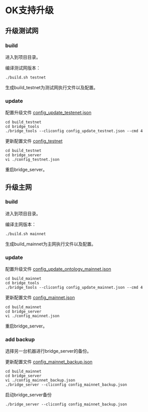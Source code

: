 # OK支持升级

## 升级测试网

### build

进入到项目目录。

编译测试网版本：
```
./build.sh testnet
```

生成build_testnet为测试网执行文件以及配置。

### update

配置升级文件 [config_update_testenet.json](https://github.com/polynetwork/poly-bridge/blob/master/bridge_tools/conf/config_update_testnet.json)

```
cd build_testnet
cd bridge_tools
./bridge_tools --cliconfig config_update_testnet.json --cmd 4
```

更新配置文件 [config_testnet](https://github.com/polynetwork/poly-bridge/blob/master/conf/config_testnet.json)

```
cd build_testnet
cd bridge_server
vi ./config_testnet.json
```
重启bridge_server。

## 升级主网

### build

进入到项目目录。

编译主网版本：
```
./build.sh mainnet
```

生成build_mainnet为主网执行文件以及配置。

### update

配置升级文件 [config_update_ontology_mainnet.json](https://github.com/polynetwork/poly-bridge/blob/master/bridge_tools/conf/template/config_update_ontology_mainnet.json)

```
cd build_mainnet
cd bridge_tools
./bridge_tools --cliconfig config_update_mainnet.json --cmd 4
```

更新配置文件 [config_mainnet.json](https://github.com/polynetwork/poly-bridge/blob/master/conf/config_mainnet.json)

```
cd build_mainnet
cd bridge_server
vi ./config_mainnet.json
``` 

重启bridge_server。

### add backup

选择另一台机器进行bridge_server的备份。

更新配置文件 [config_mainnet_backup.json](https://github.com/polynetwork/poly-bridge/blob/master/conf/config_mainnet_backup.json)

```
cd build_mainnet
cd bridge_server
vi ./config_mainnet_backup.json
./bridge_server --cliconfig config_mainnet_backup.json
``` 

启动bridge_server备份
```
./bridge_server --cliconfig config_mainnet_backup.json
```

